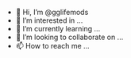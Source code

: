 - 👋 Hi, I’m @gglifemods
- 👀 I’m interested in ...
- 🌱 I’m currently learning ...
- 💞️ I’m looking to collaborate on ...
- 📫 How to reach me ...

<!---
gglifemods/gglifemods is a ✨ special ✨ repository because its `README.md` (this file) appears on your GitHub profile.
You can click the Preview link to take a look at your changes.
--->
